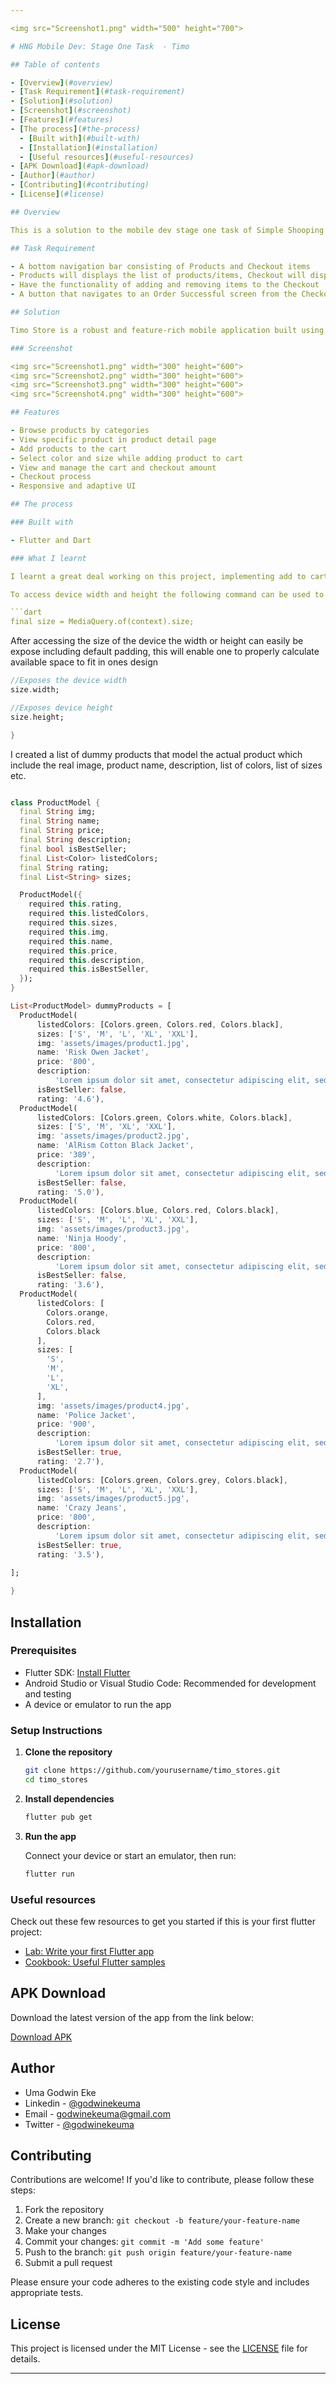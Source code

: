 ```yaml
---

<img src="Screenshot1.png" width="500" height="700">

# HNG Mobile Dev: Stage One Task  - Timo

## Table of contents

- [Overview](#overview)
- [Task Requirement](#task-requirement)
- [Solution](#solution)
- [Screenshot](#screenshot)
- [Features](#features)
- [The process](#the-process)
  - [Built with](#built-with)
  - [Installation](#installation)
  - [Useful resources](#useful-resources)
- [APK Download](#apk-download)
- [Author](#author)
- [Contributing](#contributing)
- [License](#license)

## Overview

This is a solution to the mobile dev stage one task of Simple Shooping App organised by [HNG](https://hmg.tech/internship). HNG internship help you improve your coding skills by building realistic projects. Task was to create a simple shopping app that is showing a list of products/items (statically) in a shop and a checkout screen.

## Task Requirement

- A bottom navigation bar consisting of Products and Checkout items
- Products will displays the list of products/items, Checkout will display the products added for checkout.
- Have the functionality of adding and removing items to the Checkout .
- A button that navigates to an Order Successful screen from the Checkout screen.

## Solution

Timo Store is a robust and feature-rich mobile application built using Flutter For the purpose of HNG Task 1. The app provides a seamless shopping experience with a compelling UI, allowing users to browse products, view more details about a specific productadd them to the cart, and proceed to checkout.

### Screenshot

<img src="Screenshot1.png" width="300" height="600">
<img src="Screenshot2.png" width="300" height="600">
<img src="Screenshot3.png" width="300" height="600">
<img src="Screenshot4.png" width="300" height="600">

## Features

- Browse products by categories
- View specific product in product detail page
- Add products to the cart
- Select color and size while adding product to cart
- View and manage the cart and checkout amount
- Checkout process
- Responsive and adaptive UI

## The process

### Built with

- Flutter and Dart

### What I learnt

I learnt a great deal working on this project, implementing add to cart and remove fom cart, making it reponsive and preventing screen overflow, I tried different methods of resolving the pixel overflow issue but the best was to use mediaquery rather than hard coding desired width and height, mediaquery exposes the device screen width and height and other component which enable one to create a better responsive realistic app that looks good on different mobile devices.

To access device width and height the following command can be used to access the size of the running device using mediaquery.

```dart
final size = MediaQuery.of(context).size;

```

After accessing  the size of the device the width or height can easily be expose including default padding, this will enable one to properly calculate available space to fit in ones design

```dart
//Exposes the device width
size.width;

//Exposes device height
size.height;

}
```

I created a list of dummy products that model the actual product which include the real image, product name, description, list of colors, list of sizes etc.

```dart

class ProductModel {
  final String img;
  final String name;
  final String price;
  final String description;
  final bool isBestSeller;
  final List<Color> listedColors;
  final String rating;
  final List<String> sizes;

  ProductModel({
    required this.rating,
    required this.listedColors,
    required this.sizes,
    required this.img,
    required this.name,
    required this.price,
    required this.description,
    required this.isBestSeller,
  });
}

List<ProductModel> dummyProducts = [
  ProductModel(
      listedColors: [Colors.green, Colors.red, Colors.black],
      sizes: ['S', 'M', 'L', 'XL', 'XXL'],
      img: 'assets/images/product1.jpg',
      name: 'Risk Owen Jacket',
      price: '800',
      description:
          'Lorem ipsum dolor sit amet, consectetur adipiscing elit, sed do eiusmod tempor incididunt ut labore et dolore magna aliqua. Elementum nisi quis eleifend quam adipiscing vitae proin. Pellentesque eu tincidunt tortor aliquam nulla facilisi cras fermentum. Quis blandit turpis cursus in hac.',
      isBestSeller: false,
      rating: '4.6'),
  ProductModel(
      listedColors: [Colors.green, Colors.white, Colors.black],
      sizes: ['S', 'M', 'XL', 'XXL'],
      img: 'assets/images/product2.jpg',
      name: 'AlRism Cotton Black Jacket',
      price: '389',
      description:
          'Lorem ipsum dolor sit amet, consectetur adipiscing elit, sed do eiusmod tempor incididunt ut labore et dolore magna aliqua. Iaculis eu non diam phasellus. Sit amet est placerat in egestas erat imperdiet. Rhoncus est pellentesque elit ullamcorper dignissim cras. Neque egestas congue quisque egestas diam in arcu. Integer vitae justo eget magna fermentum.',
      isBestSeller: false,
      rating: '5.0'),
  ProductModel(
      listedColors: [Colors.blue, Colors.red, Colors.black],
      sizes: ['S', 'M', 'L', 'XL', 'XXL'],
      img: 'assets/images/product3.jpg',
      name: 'Ninja Hoody',
      price: '800',
      description:
          'Lorem ipsum dolor sit amet, consectetur adipiscing elit, sed do eiusmod tempor incididunt ut labore et dolore magna aliqua. Ornare arcu dui vivamus arcu felis bibendum. Accumsan sit amet nulla facilisi morbi. Adipiscing at in tellus integer. Ac tortor vitae purus faucibus ornare suspendisse sed. Sapien faucibus et molestie ac feugiat sed lectus.',
      isBestSeller: false,
      rating: '3.6'),
  ProductModel(
      listedColors: [
        Colors.orange,
        Colors.red,
        Colors.black
      ],
      sizes: [
        'S',
        'M',
        'L',
        'XL',
      ],
      img: 'assets/images/product4.jpg',
      name: 'Police Jacket',
      price: '900',
      description:
          'Lorem ipsum dolor sit amet, consectetur adipiscing elit, sed do eiusmod tempor incididunt ut labore et dolore magna aliqua. Amet consectetur adipiscing elit ut aliquam purus sit amet luctus. Odio aenean sed adipiscing diam. Duis ultricies lacus sed turpis tincidunt id aliquet risus feugiat. Magna sit amet purus gravida quis blandit.',
      isBestSeller: true,
      rating: '2.7'),
  ProductModel(
      listedColors: [Colors.green, Colors.grey, Colors.black],
      sizes: ['S', 'M', 'L', 'XL', 'XXL'],
      img: 'assets/images/product5.jpg',
      name: 'Crazy Jeans',
      price: '800',
      description:
          'Lorem ipsum dolor sit amet, consectetur adipiscing elit, sed do eiusmod tempor incididunt ut labore et dolore magna aliqua. Eu consequat ac felis donec. Orci nulla pellentesque dignissim enim sit amet venenatis urna cursus. Adipiscing commodo elit at imperdiet dui accumsan sit amet nulla. Dolor magna eget est lorem ipsum dolor sit.',
      isBestSeller: true,
      rating: '3.5'),
  
];

}
```

## Installation

### Prerequisites

- Flutter SDK: [Install Flutter](https://flutter.dev/docs/get-started/install)
- Android Studio or Visual Studio Code: Recommended for development and testing
- A device or emulator to run the app

### Setup Instructions

1. **Clone the repository**

   ```bash
   git clone https://github.com/yourusername/timo_stores.git
   cd timo_stores
   ```

2. **Install dependencies**

   ```bash
   flutter pub get
   ```

3. **Run the app**

   Connect your device or start an emulator, then run:

   ```bash
   flutter run
   ```

### Useful resources

Check out these few resources to get you started if this is your first flutter project:

- [Lab: Write your first Flutter app](https://docs.flutter.dev/get-started/codelab)
- [Cookbook: Useful Flutter samples](https://docs.flutter.dev/cookbook)

## APK Download

Download the latest version of the app from the link below:

[Download APK](timo.apk)

## Author

- Uma Godwin Eke
- Linkedin - [@godwinekeuma](https://www.linkedin.com/in/godwinekeuma)
- Email - [godwinekeuma@gmail.com](https://www.frontendmentor.io/profile/yourusername)
- Twitter - [@godwinekeuma](https://www.twitter.com/godwinekeuma)

## Contributing

Contributions are welcome! If you'd like to contribute, please follow these steps:

1. Fork the repository
2. Create a new branch: `git checkout -b feature/your-feature-name`
3. Make your changes
4. Commit your changes: `git commit -m 'Add some feature'`
5. Push to the branch: `git push origin feature/your-feature-name`
6. Submit a pull request

Please ensure your code adheres to the existing code style and includes appropriate tests.

## License

This project is licensed under the MIT License - see the [LICENSE](LICENSE) file for details.

---
```

